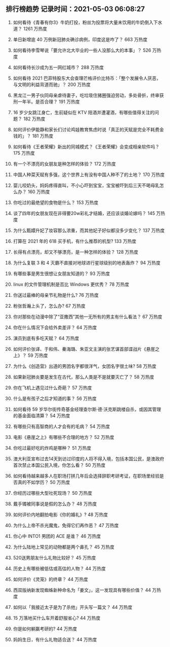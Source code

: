 
## 排行榜趋势 记录时间：2021-05-03 06:08:27
  
  1. 如何看待《青春有你3》牛奶打投，粉丝为投票将大量未饮用的牛奶倒入下水道？ 1261 万热度
    
  2. 单日新增逾 40 万例新冠肺炎确诊病例，印度这是咋了？ 663 万热度
    
  3. 如何看待李雪琴说「要允许北大毕业的一些人没那么大的本事」？ 526 万热度
    
  4. 如何看待长沙成为五一网红城市？ 288 万热度
    
  5. 如何看待 2021 巴菲特股东大会查理芒格评价比特币：「整个发展令人厌恶，与文明的利益背道而驰」？ 200 万热度
    
  6. 黑龙江一男子伙同母亲虐待妻子，吃垃圾住猪圈强迫劳动，多处骨折，终审获刑一年半。是否合理？ 191 万热度
    
  7. 16 岁少女跳江身亡，生前疑似在 KTV 陪酒并遭灌酒，有哪些值得关注的问题？ 182 万热度
    
  8. 如何评价伊能静和家长们讨论鸡娃教育焦虑时说「真正的天赋是完全不耗费金钱的」？ 181 万热度
    
  9. 如何看待《王者荣耀》新出的同城模式？《王者荣耀》会变成相亲软件吗？ 175 万热度
    
  10. 有一个不漂亮的女朋友是种怎样的体验？ 172 万热度
    
  11. 中国人种菜天赋有多强，这个世界上有没有中国人种不了的土地？ 170 万热度
    
  12. 婴儿咬奶头，妈妈疼得直叫，不小心吓到宝宝，宝宝被吓到后三天不喝母乳怎么办？ 160 万热度
    
  13. 你吃过的最绝望的食物是什么？ 153 万热度
    
  14. 谈了四年的女朋友现在非得要20w彩礼才结婚，还应该谈婚论嫁吗？ 145 万热度
    
  15. 为什么甄嬛升妃了妆容那么浓重，而其他妃子好似都没多少变化？ 137 万热度
    
  16. 打算在 2021 年的 618 买手机，有什么推荐的机型? 133 万热度
    
  17. 长得有点漂亮，却又不够漂亮，是一种怎样的体验？ 128 万热度
    
  18. 为什么复联 3 和 4 灭霸不直接对地球进行星球级别的地表轰炸？ 94 万热度
    
  19. 有哪些事是男生很想让女朋友知道的？ 93 万热度
    
  20. linux 的文件管理机制是否比 Windows 更优秀？ 78 万热度
    
  21. 你送过最棒的母亲节礼物是什么? 76 万热度
    
  22. 粉张哲瀚上头了，怎么办? 67 万热度
    
  23. 你对那些在动漫中除了“亚撒西”其他一无所有的男主有什么看法？ 67 万热度
    
  24. 你在什么情况下会给外卖差评？ 64 万热度
    
  25. 演员到底有多吃天赋？ 64 万热度
    
  26. 如何评价张译、于和伟、秦海璐、朱亚文主演的张艺谋首部谍战片《悬崖之上》？ 59 万热度
    
  27. 为什么《创造营》出道的男团名字都很洋气，女团名字很土味? 58 万热度
    
  28. 如果新冠肺炎要是发生在古代，那么人类是不是就要灭亡了？ 58 万热度
    
  29. 你在飞机上遇见过什么奇葩？ 57 万热度
    
  30. 什么是有孩子之后才知道的事？ 56 万热度
    
  31. 如何看待 59 岁华尔街传奇基金经理查尔斯·德·沃克斯跳楼自杀，或因其管理的基金面临清算？ 54 万热度
    
  32. 有哪些只有高智商的人才会有的毛病？ 54 万热度
    
  33. 电影《悬崖之上》有哪些不合理的地方？ 52 万热度
    
  34. 你吃过最好吃的炸鸡是哪种？ 51 万热度
    
  35. 澳大利亚宣布过去14天到访过印度的人将不得入境，包括本国公民，是澳政府首次禁止本国公民入境，你怎么看？ 50 万热度
    
  36. 如何看待越来越多人在职场打拼几年后会选择辞职考研考证，在职场里经验是否真的不如学历？ 50 万热度
    
  37. 你经历过哪些大型社死现场？ 50 万热度
    
  38. 戴手镯被同事说是假的怎么办？ 48 万热度
    
  39. 如何评价内地翻拍电影《你的婚礼》? 48 万热度
    
  40. 为什么上帝不杀光魔鬼，免得它们再作恶？ 47 万热度
    
  41. 你心中 INTO1 男团的 ACE 是谁？ 46 万热度
    
  42. 为什么陆地上常见的动物都是两个鼻孔？ 45 万热度
    
  43. 520送男朋友什么礼物比较好？ 45 万热度
    
  44. 历史上有哪些被低估或高估的人物？ 44 万热度
    
  45. 如何评价《灵笼》的终章？ 44 万热度
    
  46. 西双版纳新发现蜘蛛新种命名为「姜文」，这一发现具有哪些价值？ 44 万热度
    
  47. 如何以「我接近太子是为了杀他」开头写一篇文？ 44 万热度
    
  48. 15 万落地买什么车开着舒服省心? 44 万热度
    
  49. 你是如何躺赢考研的? 44 万热度
    
  50. 妈妈生日，有什么礼物适合送？ 44 万热度
    